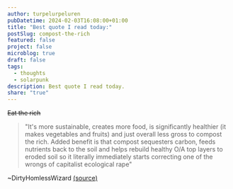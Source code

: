 ```yaml
---
author: turpelurpeluren
pubDatetime: 2024-02-03T16:08:00+01:00
title: "Best quote I read today:"
postSlug: compost-the-rich
featured: false
project: false
microblog: true
draft: false
tags:
  - thoughts
  - solarpunk
description: Best quote I read today.
share: "true"
---
```


~~Eat the rich~~

> "It's more sustainable, creates more food, is significantly healthier (it makes vegetables and fruits) and just overall less gross to compost the rich. Added benefit is that compost sequesters carbon, feeds nutrients back to the soil and helps rebuild healthy O/A top layers to eroded soil so it literally immediately starts correcting one of the wrongs of capitalist ecological rape"

~DirtyHomlessWizard [(source)](https://www.reddit.com/r/solarpunk/comments/qdztqh/comment/hhqicjy/?utm_source=share&utm_medium=web2x&context=3)